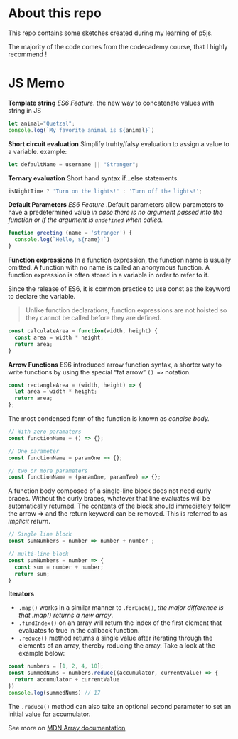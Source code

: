 # About this repo
This repo contains some sketches created during my learning of p5js.

The majority of the code comes from the codecademy course, that I highly recommend !


# JS Memo

**Template string**
*ES6 Feature*. the new way to concatenate values with string in JS
```javascript
let animal="Quetzal";
console.log(`My favorite animal is ${animal}`)
```

**Short circuit evaluation** 
Simplify truhty/falsy evaluation to assign a value to a variable. example:
```javascript
let defaultName = username || "Stranger";
```

**Ternary evaluation**
Short hand syntax if...else statements.
```javascript
isNightTime ? 'Turn on the lights!' : 'Turn off the lights!';
```

**Default Parameters**
*ES6 Feature* .Default parameters allow parameters to have a predetermined value i*n case there is no argument passed into the function or if the argument is `undefined` when called.*

```javascript
function greeting (name = 'stranger') {
  console.log(`Hello, ${name}!`)
}
```

**Function expressions**
In a function expression, the function name is usually omitted. A function with no name is called an anonymous function. A function expression is often stored in a variable in order to refer to it.

Since the release of ES6, it is common practice to use const as the keyword to declare the variable.

> Unlike function declarations, function expressions are not hoisted so they cannot be called before they are defined.

```javascript
const calculateArea = function(width, height) {
  const area = width * height;
  return area;
}
```

**Arrow Functions**
ES6 introduced arrow function syntax, a shorter way to write functions by using the special “fat arrow” `() =>` notation.

```javascript
const rectangleArea = (width, height) => {
  let area = width * height;
  return area;
};
```

The most condensed form of the function is known as *concise body.*
```javascript
// With zero paramaters
const functionName = () => {};

// One parameter
const functionName = paramOne => {};

// two or more parameters
const functionName = (paramOne, paramTwo) => {};
```

A function body composed of a single-line block does not need curly braces. Without the curly braces, whatever that line evaluates will be automatically returned. The contents of the block should immediately follow the arrow => and the return keyword can be removed. This is referred to as *implicit return*.

```javascript
// Single line block
const sumNumbers = number => number + number ;

// multi-line block
const sumNumbers = number => {
  const sum = number + number;
  return sum;
}
```
**Iterators**

- `.map()` works in a similar manner to .`forEach()`, *the major difference is that .map() returns a new array*.
- `.findIndex()` on an array will return the index of the first element that evaluates to true in the callback function.
- `.reduce()` method returns a single value after iterating through the elements of an array, thereby reducing the array. Take a look at the example below:

```javascript
const numbers = [1, 2, 4, 10];
const summedNums = numbers.reduce((accumulator, currentValue) => {
  return accumulator + currentValue
}) 
console.log(summedNums) // 17

```
The `.reduce()` method can also take an optional second parameter to set an initial value for accumulator.

See more on [MDN Array documentation](https://developer.mozilla.org/en-US/docs/Web/JavaScript/Reference/Global_Objects/Array#Iteration_methods)
